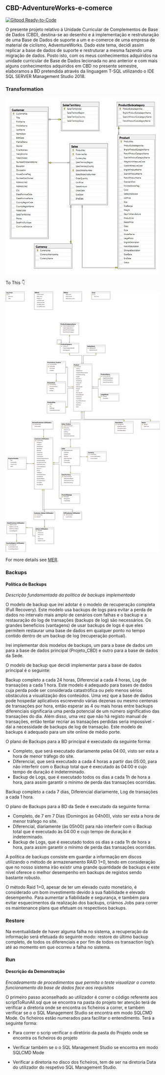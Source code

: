 ## CBD-AdventureWorks-e-comerce



[![Gitpod Ready-to-Code](https://img.shields.io/badge/Gitpod-ready--to--code-blue?logo=gitpod)](https://gitpod.io/#https://github.com/Joaosilgo/CBD-AdventureWorks-e-comerce)

O presente projeto relativo á Unidade Curricular de Complementos de Base de Dados (CBD), destina-se ao
desenho e á implementação e restruturação de uma Base de Dados de suporte a um e e-comerce de uma empresa de material de ciclismo, AdventureWorks.
Dado este tema, decidi assim replicar a base de dados de suporte e restruturar a mesma fazendo uma migração de dados.
Posto isto, com os meus conhecimentos adquiridos na unidade curricular de Base de Dados lecionada no ano
anterior e com mais alguns conhecimentos adquiridos em CBD no presente semestre, elaboramos a BD pretendida
através da linguagem T-SQL utilizando o IDE SQL SERVER Management Studio 2018.



### Transformation 
![Image]( https://raw.githubusercontent.com/Joaosilgo/CBD-AdventureWorks-e-comerce/master/Projeto_CBD/Anexos/MixData_Schema.JPG) 


To This 👇

![Image](https://raw.githubusercontent.com/Joaosilgo/CBD-AdventureWorks-e-comerce/master/Projeto_CBD/MER/MER.png)

For more details see [MER](https://raw.githubusercontent.com/Joaosilgo/CBD-AdventureWorks-e-comerce/master/Projeto_CBD/MER/MER.png).

### Backups

#### Política de Backups

*Descrição fundamentada da política de backups implementada*

O modelo de backup que irei adotar é o modelo de recuperação completa (Full Recovery). Este modelo usa
backups de logs para evitar a perda de dados no intervalo mais amplo de cenários com falhas e o backup e a
restauração do log de transações (backups de log) são necessários. Os grandes benefícios (vantagens) de usar
backups de logs é que eles permitem restaurar uma base de dados em qualquer ponto no tempo contido dentro de
um backup de log (recuperação pontual).

Irei implementar dois modelos de backups, um para a base de dados um para a base de dados principal
(Projeto_CBD) e outro para a base de dados da Sede.

O modelo de backup que decidi implementar para a base de dados principal é o seguinte:

Backup completo a cada 24 horas, Diferencial a cada 4 horas, Log de transações a cada 1 hora.
Este modelo é adequado para bases de dados cuja perda pode ser considerada catastrófica ou pelo menos sérios
obstáculos a visualização dos conteúdos. Uma vez que a base de dados pode hospedar aplicativos escrevendo várias
dezenas ou mesmo centenas de transações por hora, então esperar as 4 ou mais horas entre backups diferenciais
significaria uma perda potencial de um número significativo das transações do dia. Além disso, uma vez que não há
registo manual de transações, então tentar recriar as transações perdidas seria impossível - daí a necessidade de
backups de log de transação. Este modelo de backups é adequado para um site online de médio porte.

O plano de Backups para a BD principal é executado da seguinte forma:
- Completo, que será executado diariamente pelas 04:00, visto ser esta a hora de menor tráfego do site.
-  Diferencial, que será executado a cada 4 horas a partir das 05:00, para não interferir com o Backup total que é executado às 04:00 e cujo tempo de duração é indeterminado.
- Backup de Logs, que é executado todos os dias a cada 1h de hora a hora, para assim garantir o mínimo de perda das transações ocorridas.

Backup completo a cada 7 dias, Diferencial diariamente, Log de transações a cada 1 hora.

O plano de Backups para a BD da Sede é executado da seguinte forma:

-  Completo, de 7 em 7 Dias (Domingos às 04h00), visto ser esta a hora de menor tráfego no site.
-  Diferencial, diariamente (às 05h00) para não interferir com o Backup total que é executado às 04:00 e cujo tempo de duração é indeterminado.
-  Backup de Logs, que é executado todos os dias a cada 1h de hora a hora, para assim garantir o mínimo de perda das transações ocorridas.

A política de backups consiste em guardar a informação em discos utilizando o método de armazenamento
RAID 1+0, tendo em consideração que no nosso sistema irão existir uma grande quantidade de backups e este nível
oferece o melhor desempenho em backups de registos sendo bastante robusto.

O método Raid 1+0, apesar de ter um elevado custo monetário, é considerado um bom investimento devido à sua
fiabilidade e elevado desempenho.
Para aumentar a fiabilidade e segurança, e também para evitar esquecimentos da realização dos backups, criámos
Jobs para correr os maintenance plans que efetuam os respectivos backups.


### Restore

Na eventualidade de haver alguma falha no sistema, a recuperação da informação será efetuada do seguinte modo:
restore do último backup completo, de todos os diferenciais e por fim de todos os transaction log’s até ao momento
em que ocorreu a falha no sistema.

### Run

#### Descrição da Demonstração

*Encadeamento de procedimentos que permita o teste visualizar o correto funcionamento da base de dados face aos requisitos*

O primeiro passo aconselhado ao utilizador é correr o código referente aos scriptToRunAll.sql que se encontra na pasta do projeto ter atenção terá de verificar a diretoria onde se encontra os ficheiros a correr, e também verificar se o o SQL Management Studio se encontra em modo SQLCMD Mode.
Os ficheiros estão numerados para facilitar o entendimento. Terá a seguinte forma:



- Para correr o scrip verificar o diretório da pasta do Projeto onde se encontra os ficheiros do projeto

- Verificar também se o o SQL Management Studio se encontra em modo SQLCMD Mode

- Verificar a diretoria no disco dos ficheiros, tem de ser na diretoria Data do utilizador do respetivo SQL Management Studio.
